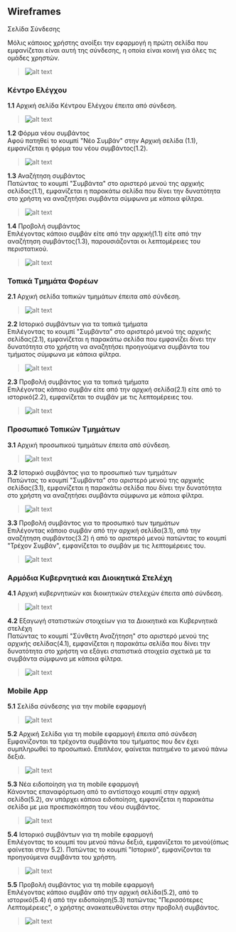 
Wireframes
----------
Σελίδα Σύνδεσης

Μόλις κάποιος χρήστης ανοίξει την εφαρμογή η πρώτη σελίδα που εμφανίζεται είναι αυτή της σύνδεσης, η οποία είναι κοινή για όλες τις ομάδες χρηστών. 

>![alt text](wireframes/Σελίδα%20Σύνδεσης.png "Σελίδα Σύνδεσης")

### Κέντρο Ελέγχου

__1.1__ Αρχική σελίδα Κέντρου Ελέγχου έπειτα από σύνδεση.
>![alt text](wireframes/Κεντρική.png "1.1 Κέντρο Ελέγχου: Αρχική Σελίδα")


__1.2__ Φόρμα νέου συμβάντος<br/>
Αφού πατηθεί το κουμπί "Νέο Συμβάν" στην Αρχική σελίδα (1.1), εμφανίζεται η φόρμα του νέου συμβάντος(1.2).
>![alt text](wireframes/Φόρμα%20Νέου%20Συμβάντος%20-%20KE.png "1.2 Κέντρο Ελέγχου: Φόρμα νέου συμβάντος")	


__1.3__ Αναζήτηση συμβάντος<br/>
Πατώντας το κουμπί "Συμβάντα" στο αριστερό μενού της αρχικής σελίδας(1.1), εμφανίζεται η παρακάτω σελίδα που δίνει την δυνατότητα στο χρήστη να αναζητήσει συμβάντα σύμφωνα με κάποια φίλτρα.
>![alt text](wireframes/Αναζήτηση%20Συμβάντος-%20KE.png "1.3 Κέντρο Ελέγχου: Αναζήτηση συμβάντος")


__1.4__ Προβολή συμβάντος<br/>
Επιλέγοντας κάποιο συμβάν είτε από την αρχική(1.1) είτε από την αναζήτηση συμβάντος(1.3), παρουσιάζονται οι λεπτομέρειες του περιστατικού.
>![alt text](wireframes/Προβολή%20Συμβάντος%20-%20KE.png "1.4 Κέντρο Ελέγχου: Προβολή συμβάντος")


### Τοπικά Τμημάτα Φορέων

__2.1__ Αρχική σελίδα τοπικών τμημάτων έπειτα από σύνδεση.
>![alt text](wireframes/Κεντρική%20Τμήματος.png "2.1 Τμήματα Φορέων: Αρχική σελίδα")


__2.2__ Ιστορικό συμβάντων για τα τοπικά τμήματα<br/>
Επιλέγοντας το κουμπί "Συμβάντα" στο αριστερό μενού της αρχικής σελίδας(2.1), εμφανίζεται η παρακάτω σελίδα που εμφανίζει δίνει την δυνατότητα στο χρήστη να αναζητήσει προηγούμενα συμβάντα του τμήματος σύμφωνα με κάποια φίλτρα.
>![alt text](wireframes/Ιστορικό%20Τμήματα.png "2.2 Τμήματα Φορέων: 2.2 Τμήματα Φορέων: Ιστορικό συμβάντων ")


__2.3__ Προβολή συμβάντος για τα τοπικά τμήματα<br/>
Επιλέγοντας κάποιο συμβάν είτε από την αρχική σελίδα(2.1) είτε από το ιστορικό(2.2), εμφανίζεται το συμβάν με τις λεπτομέρειες του.
>![alt text](wireframes/Προβολή%20Συμβάντος%20Τμήματα.png "2.3 Τμήματα Φορέων: Προβολή συμβάντος")


### Προσωπικό Τοπικών Τμημάτων 

__3.1__ Αρχική προσωπικού τμημάτων έπειτα από σύνδεση.
>![alt text](wireframes/Αρχική%20Προσωπικό.png "3.1 Προσωπικό τμημάτων: Αρχική Σελίδα")


__3.2__ Ιστορικό συμβάντος για το προσωπικό των τμημάτων<br/>
Πατώντας το κουμπί "Συμβάντα" στο αριστερό μενού της αρχικής σελίδας(3.1), εμφανίζεται η παρακάτω σελίδα που δίνει την δυνατότητα στο χρήστη να αναζητήσει συμβάντα σύμφωνα με κάποια φίλτρα.
>![alt text](wireframes/Αναζήτηση%20Συμβάντος%20Προσωπικό.png "3.2 Προσωπικό τμημάτων: Αναζήτηση συμβάντος")


__3.3__ Προβολή συμβάντος για το προσωπικό των τμημάτων<br/>
Επιλέγοντας κάποιο συμβάν από την αρχική σελίδα(3.1), από την αναζήτηση συμβάντος(3.2) ή από το αριστερό μενού πατώντας το κουμπί "Τρέχον Συμβάν", εμφανίζεται το συμβάν με τις λεπτομέρειες του.
>![alt text](wireframes/Προβολή%20Συμβάντος%20Προσωπικό.png "3.3 Προσωπικό τμημάτων: Προβολή συμβάντος")


### Αρμόδια Κυβερνητικά και Διοικητικά Στελέχη

__4.1__ Αρχική κυβερνητικών και διοικητικών στελεχών έπειτα από σύνδεση.
>![alt text](wireframes/Σελίδα%20Στατιστικών%20-%20KM.png "4.1 Διοικητικά στελέχη: Αρχική Σελίδα")


__4.2__ Εξαγωγή στατιστικών στοιχείων για τα Διοικητικά και Κυβερνητικά στελέχη<br/>
Πατώντας το κουμπί "Σύνθετη Αναζήτηση" στο αριστερό μενού της αρχικής σελίδας(4.1), εμφανίζεται η παρακάτω σελίδα που δίνει την δυνατότητα στο χρήστη να εξάγει στατιστικά στοιχεία σχετικά με τα συμβάντα σύμφωνα με κάποια φίλτρα.
>![alt text](wireframes/Αναζήτηση%20Συμβάντος%20–%20KM.png "4.2 Διοικητικά στελέχη: Προβολή Στατιστικών")


### Mobile App

__5.1__ Σελίδα σύνδεσης για την mobile εφαρμογή
>![alt text](wireframes/Σύνδεση%20-%20mobile.png "5.1 Mobile: Σελίδα σύνδεσης")


__5.2__ Αρχική Σελίδα για τη mobile εφαρμογή έπειτα από σύνδεση<br/>
Εμφανίζονται τα τρέχοντα συμβάντα του τμήματος που δεν έχει συμπληρωθεί το προσωπικό. Επιπλέον, φαίνεται πατημένο το μενού πάνω δεξιά.
>![alt text](wireframes/Αρχική%20(Χωρίς%20Συμβάν)%20-%20mobile.png "5.2 Mobile: Αρχική Σελίδα")


__5.3__ Νέα ειδοποίηση για τη mobile εφαρμογή<br/>
Κάνοντας επαναφόρτωση από το αντίστοιχο κουμπί στην αρχική σελίδα(5.2), αν υπάρχει κάποια ειδοποίηση, εμφανίζεται η παρακάτω σελίδα με μια προεπισκόπηση του νέου συμβάντος.
>![alt text](wireframes/Περιστατικό%20-%20mobile.png "5.3 Mobile: Νέα ειδοποίηση")


__5.4__ Ιστορικό συμβάντων για τη mobile εφαρμογή<br/>
Επιλέγοντας το κουμπί του μενού πάνω δεξιά, εμφανίζεται το μενού(όπως φαίνεται στην 5.2). Πατώντας το κουμπί "Ιστορικό", εμφανίζονται τα προηγούμενα συμβάντα του χρήστη.
>![alt text](wireframes/Ιστορικό.png "5.4 Mobile: Ιστορικό χρήστη")


__5.5__ Προβολή συμβάντος για τη mobile εφαρμογή<br/>
Επιλέγοντας κάποιο συμβάν από την αρχική σελίδα(5.2), από το ιστορικό(5.4) ή από την ειδοποίηση(5.3) πατώντας "Περισσότερες Λεπτομέρειες", ο χρήστης ανακατευθύνεται στην προβολή συμβάντος.
>![alt text](wireframes/Προβολή%20τρέχοντος%20Συμβάντος%20-%20mobile.png "5.5 Mobile: Προβολή συμβάντος")
